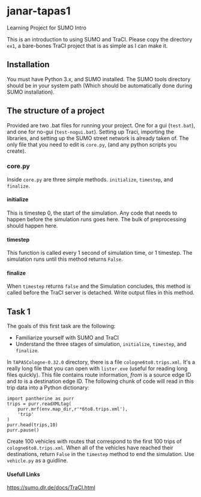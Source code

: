 # janar-tapas1
 Learning Project for SUMO Intro

This is an introduction to using SUMO and TraCI. Please copy the directory `ex1`, a bare-bones TraCI project that is as simple as I can make it.

## Installation
You must have Python 3.x, and SUMO installed. The SUMO tools directory should be in your system path (Which should be automatically done during SUMO installation). 

## The structure of a project
Provided are two .bat files for running your project. One for a gui (`test.bat`), and one for no-gui (`test-nogui.bat`). Setting up Traci, importing the libraries, and setting up the SUMO street network is already taken of. The only file that you need to edit is `core.py`, (and any python scripts you create).

### core.py
Inside `core.py` are three simple methods. `initialize`, `timestep`, and `finalize`.

#### initialize
This is timestep 0, the start of the simulation. Any code that needs to happen before the simulation runs goes here. The bulk of preprocessing should happen here.

#### timestep
This function is called every 1 second of simulation time, or 1 timestep. The simulation runs until this method returns `False`.

#### finalize
When `timestep` returns `false` and the Simulation concludes, this method is called before the TraCI server is detached. Write output files in this method.

## Task 1
The goals of this first task are the following:
- Familiarize yourself with SUMO and TraCI
- Understand the three stages of simulation, `initialize`, `timestep`, and `finalize`.

In `TAPASCologne-0.32.0` directory, there is a file `cologne6to8.trips.xml`. It's a really long file that you can open with `lister.exe` (useful for reading long files quickly). This file contains route information, *from* is a source edge ID and *to* is a destination edge ID. The following chunk of code will read in this trip data into a Python dictionary:
```
import pantherine as purr
trips = purr.readXMLtag(
    purr.mrf(env.map_dir,r'*6to8.trips.xml'),
    'trip'
)
purr.head(trips,10)
purr.pause()
```

Create 100 vehicles with routes that correspond to the first 100 trips of `cologne6to8.trips.xml`. When all of the vehicles have reached their destinations, return `False` in the `timestep` method to end the simulation. Use `vehicle.py` as a guidline.

#### Usefull Links
https://sumo.dlr.de/docs/TraCI.html
